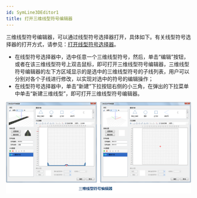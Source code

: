 ```yaml
---
id: SymLine3DEditor1
title: 打开三维线型符号编辑器
---
```

三维线型符号编辑器，可以通过线型符号选择器打开，具体如下。有关线型符号选择器的打开方式，请参见：[打开线型符号选择器](SymLineSelector1)。

* 在线型符号选择器中，选中任意一个三维线型符号，然后，单击“编辑”按钮，或者在该三维线型符号上双击鼠标，即可打开三维线型符号编辑器，三维线型符号编辑器的左下方区域显示的是选中的三维线型符号的子线列表，用户可以分别对各个子线进行修改，以实现对选中的符号的编辑操作；
* 在线型符号选择器中，单击“新建”下拉按钮右侧的小三角，在弹出的下拉菜单中单击“新建三维线型”，即可打开三维线型符号编辑器。



![](img/SymLine3DEditor1t2.png)  

